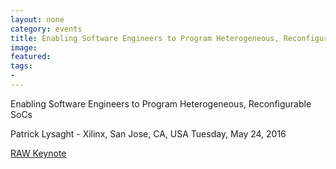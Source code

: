 ```yaml
---
layout: none
category: events
title: Enabling Software Engineers to Program Heterogeneous, Reconfigurable SoCs
image: 
featured: 
tags: 
- 
---
```

Enabling Software Engineers to Program Heterogeneous, Reconfigurable SoCs

Patrick Lysaght - Xilinx, San Jose, CA, USA
Tuesday, May 24, 2016


[RAW Keynote](http://raw.necst.it/2016/keynote-2.php)
